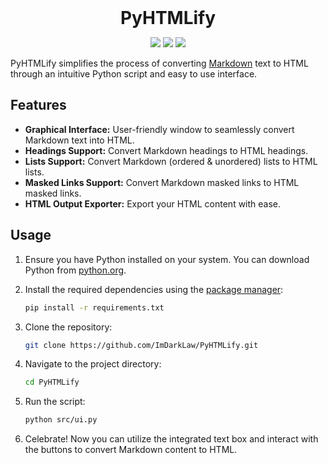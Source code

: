 <h1 align="center" style="margin: 0 auto 0 auto;">PyHTMLify</h1>

<p align="center">
  <img src="https://img.shields.io/github/last-commit/ImDarkLaw/PyHTMLify">
  <img src="https://img.shields.io/github/contributors/ImDarkLaw/PyHTMLify">
  <img src="https://img.shields.io/github/stars/ImDarkLaw/PyHTMLify">
</p>

PyHTMLify simplifies the process of converting [Markdown](https://www.markdownguide.org/getting-started/) text to HTML through an intuitive Python script and easy to use interface.

## Features

- **Graphical Interface:** User-friendly window to seamlessly convert Markdown text into HTML.
- **Headings Support:** Convert Markdown headings to HTML headings.
- **Lists Support:** Convert Markdown (ordered & unordered) lists to HTML lists.
- **Masked Links Support:** Convert Markdown masked links to HTML masked links.
- **HTML Output Exporter:** Export your HTML content with ease.
<!-- - **Emoji Support:** Converts emoji characters to HTML entities.-->

## Usage

1. Ensure you have Python installed on your system. You can download Python from [python.org](https://www.python.org/).

2. Install the required dependencies using the [package manager](https://packaging.python.org/en/latest/tutorials/installing-packages/):
    ```bash
    pip install -r requirements.txt
    ```

3. Clone the repository:
    ```bash
    git clone https://github.com/ImDarkLaw/PyHTMLify.git
    ```

4. Navigate to the project directory:
    ```bash
    cd PyHTMLify
    ```

5. Run the script:
    ```bash
    python src/ui.py
    ```

6. Celebrate! Now you can utilize the integrated text box and interact with the buttons to convert Markdown content to HTML.